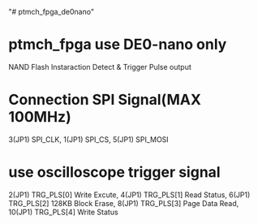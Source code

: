 "# ptmch_fpga_de0nano" 
# ptmch_fpga use DE0-nano only
NAND Flash Instaraction Detect & Trigger Pulse output

# Connection SPI Signal(MAX 100MHz)
3(JP1)  SPI_CLK, 1(JP1)  SPI_CS, 5(JP1)  SPI_MOSI
# use oscilloscope trigger signal
2(JP1) TRG_PLS[0] Write Excute, 4(JP1) TRG_PLS[1] Read Status, 6(JP1) TRG_PLS[2] 128KB Block Erase, 8(JP1) TRG_PLS[3] Page Data Read, 10(JP1) TRG_PLS[4] Write Status
